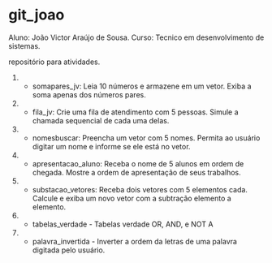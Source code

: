 # git_joao

Aluno: João Victor Araújo de Sousa.
Curso: Tecnico em desenvolvimento de sistemas.

repositório para atividades.

1) - somapares_jv: Leia 10 números e armazene em um vetor. Exiba a soma apenas dos números pares.

2) - fila_jv: Crie uma fila de atendimento com 5 pessoas. Simule a chamada sequencial de cada uma delas.

3) - nomesbuscar: Preencha um vetor com 5 nomes. Permita ao usuário digitar um nome e informe se ele está no vetor.

4) - apresentacao_aluno: Receba o nome de 5 alunos em ordem de chegada. Mostre a ordem de apresentação de seus trabalhos.

5) - substacao_vetores: Receba dois vetores com 5 elementos cada. Calcule e exiba um novo vetor com a subtração elemento a elemento.
  
6) - tabelas_verdade - Tabelas verdade OR, AND, e NOT A

7) - palavra_invertida - Inverter a ordem da letras de uma palavra digitada pelo usuário.
